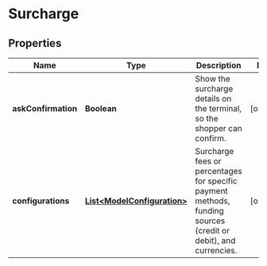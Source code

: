 

# Surcharge


## Properties

Name | Type | Description | Notes
------------ | ------------- | ------------- | -------------
**askConfirmation** | **Boolean** | Show the surcharge details on the terminal, so the shopper can confirm. |  [optional]
**configurations** | [**List&lt;ModelConfiguration&gt;**](ModelConfiguration.md) | Surcharge fees or percentages for specific payment methods, funding sources (credit or debit), and currencies. |  [optional]



